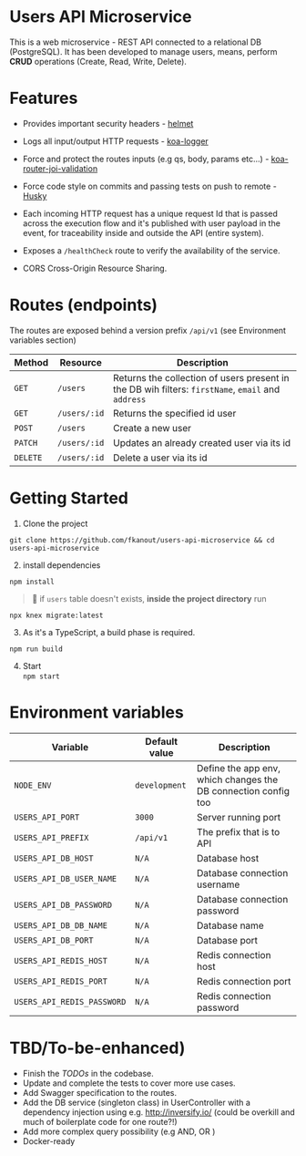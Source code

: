 # Users API Microservice
This is a web microservice - REST API connected to a relational DB (PostgreSQL). It has been developed to manage users, means, perform **CRUD** operations (Create, Read, Write, Delete).

# Features

* Provides important security headers - [helmet](https://www.npmjs.com/package/koa-helmet)

* Logs all input/output HTTP requests - [koa-logger](https://www.npmjs.com/package/koa-logger) 


* Force and protect the routes inputs (e.g qs, body, params etc...) - [koa-router-joi-validation](https://www.npmjs.com/package/koa-router-joi-validation)

* Force code style  on commits and passing tests on push to remote - [Husky]( https://www.npmjs.com/package/husky) 

* Each incoming HTTP request has a unique request Id that is passed across the execution flow and it's published with user payload in the event, for traceability inside and outside the API (entire system).

* Exposes a `/healthCheck` route to verify the availability of the service.

* CORS Cross-Origin Resource Sharing.




# Routes (endpoints)
The routes are exposed behind a version prefix `/api/v1` (see Environment variables section)

Method | Resource | Description
--- | --- | ----
`GET` | `/users` | Returns the collection of users present in the DB wih filters: `firstName`, `email` and `address`
`GET` | `/users/:id` | Returns the specified id user
`POST` | `/users` | Create a new user
`PATCH` | `/users/:id` | Updates an already created user via its id
`DELETE` | `/users/:id` | Delete a user via its id 



# Getting Started

1. Clone the project

`git clone https://github.com/fkanout/users-api-microservice && cd users-api-microservice`

2. install dependencies 

`npm install`


> 🚧 if `users` table doesn't exists, **inside the project directory** run 

 `npx knex migrate:latest`

3. As it's a TypeScript, a build phase is required.

`npm run build`

4. Start  
`npm start`


# Environment variables 
Variable | Default value | Description
--- | --- | ----
`NODE_ENV` | `development` | Define the app env, which changes the DB connection config too
`USERS_API_PORT` | `3000` | Server running port
`USERS_API_PREFIX` | `/api/v1` | The prefix that is to API 
`USERS_API_DB_HOST` | `N/A` | Database host
`USERS_API_DB_USER_NAME`| `N/A` | Database connection username
`USERS_API_DB_PASSWORD`| `N/A` | Database connection password
`USERS_API_DB_DB_NAME`| `N/A` | Database name
`USERS_API_DB_PORT`| `N/A` | Database port
`USERS_API_REDIS_HOST`| `N/A` | Redis connection host
`USERS_API_REDIS_PORT`| `N/A` | Redis connection port
`USERS_API_REDIS_PASSWORD`| `N/A` | Redis connection password



# TBD/To-be-enhanced)
- Finish the *TODOs* in the codebase.
- Update and complete the tests to cover more use cases.
- Add Swagger specification to the routes.
- Add the DB service (singleton class) in UserController with a dependency injection using e.g. http://inversify.io/ (could be overkill and much of boilerplate code for one route?!)
- Add more complex query possibility (e.g AND, OR )
- Docker-ready 




